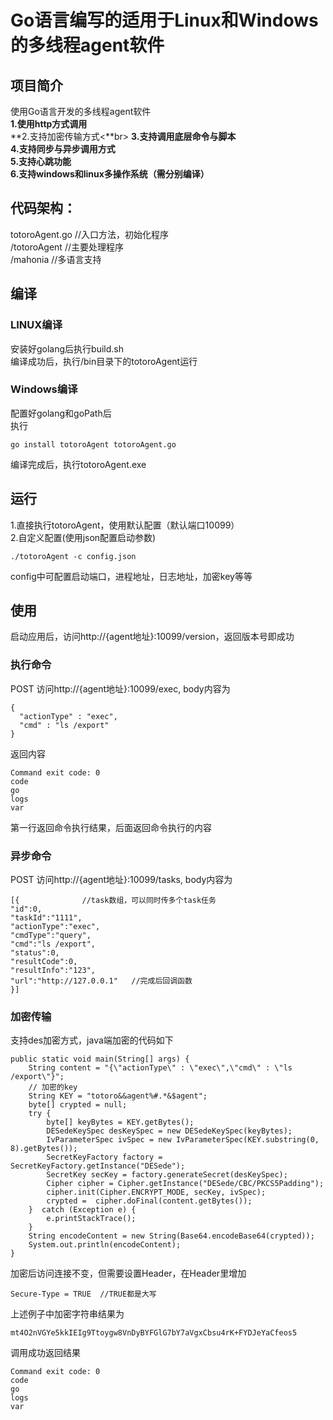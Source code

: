 # Go语言编写的适用于Linux和Windows的多线程agent软件

## 项目简介
使用Go语言开发的多线程agent软件<br>
**1.使用http方式调用**<br>
**2.支持加密传输方式<**br>
**3.支持调用底层命令与脚本**<br>
**4.支持同步与异步调用方式**<br>
**5.支持心跳功能**<br>
**6.支持windows和linux多操作系统（需分别编译）**<br>

## 代码架构：
totoroAgent.go  //入口方法，初始化程序 <br>
/totoroAgent    //主要处理程序 <br>
/mahonia        //多语言支持

## 编译

### LINUX编译

安装好golang后执行build.sh <br>
编译成功后，执行/bin目录下的totoroAgent运行 <br>


### Windows编译

配置好golang和goPath后 <br>
执行
```
go install totoroAgent totoroAgent.go
```
编译完成后，执行totoroAgent.exe <br>


## 运行
1.直接执行totoroAgent，使用默认配置（默认端口10099）<br>
2.自定义配置(使用json配置启动参数) <br>
```
./totoroAgent -c config.json
```
config中可配置启动端口，进程地址，日志地址，加密key等等

## 使用
启动应用后，访问http://{agent地址}:10099/version，返回版本号即成功 <br>

### 执行命令
POST 访问http://{agent地址}:10099/exec, body内容为 <br>
```
{
  "actionType" : "exec",   
  "cmd" : "ls /export"
}
```
返回内容 <br>
```
Command exit code: 0
code
go
logs
var
```
第一行返回命令执行结果，后面返回命令执行的内容 <br>

### 异步命令
POST 访问http://{agent地址}:10099/tasks, body内容为 <br>

```
[{              //task数组，可以同时传多个task任务
"id":0,
"taskId":"1111",
"actionType":"exec",
"cmdType":"query",
"cmd":"ls /export",
"status":0,
"resultCode":0,
"resultInfo":"123",
"url":"http://127.0.0.1"   //完成后回调函数
}]
```

### 加密传输
支持des加密方式，java端加密的代码如下
```
public static void main(String[] args) {
    String content = "{\"actionType\" : \"exec\",\"cmd\" : \"ls /export\"}";
    // 加密的key
    String KEY = "totoro&&agent%#.*&$agent";
    byte[] crypted = null;
    try {
        byte[] keyBytes = KEY.getBytes();
        DESedeKeySpec desKeySpec = new DESedeKeySpec(keyBytes);
        IvParameterSpec ivSpec = new IvParameterSpec(KEY.substring(0, 8).getBytes());
        SecretKeyFactory factory = SecretKeyFactory.getInstance("DESede");
        SecretKey secKey = factory.generateSecret(desKeySpec);
        Cipher cipher = Cipher.getInstance("DESede/CBC/PKCS5Padding");
        cipher.init(Cipher.ENCRYPT_MODE, secKey, ivSpec);
        crypted =  cipher.doFinal(content.getBytes());
    }  catch (Exception e) {
        e.printStackTrace();
    }
    String encodeContent = new String(Base64.encodeBase64(crypted));
    System.out.println(encodeContent);
}
```
加密后访问连接不变，但需要设置Header，在Header里增加
```
Secure-Type = TRUE  //TRUE都是大写
```

上述例子中加密字符串结果为
```
mt4O2nVGYe5kkIEIg9Ttoygw8VnDyBYFGlG7bY7aVgxCbsu4rK+FYDJeYaCfeos5
```

调用成功返回结果
```
Command exit code: 0
code
go
logs
var

```
